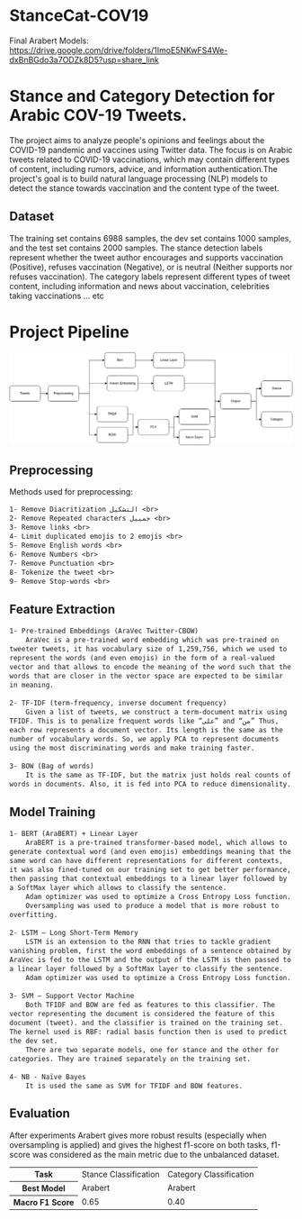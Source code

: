 # StanceCat-COV19

Final Arabert Models:
https://drive.google.com/drive/folders/1ImoE5NKwFS4We-dxBnBGdo3a7ODZk8D5?usp=share_link

# Stance and Category Detection for Arabic COV-19 Tweets.

The project aims to analyze people's opinions and feelings about the COVID-19 pandemic and vaccines using Twitter data. 
The focus is on Arabic tweets related to COVID-19 vaccinations, which may contain different types of content, including rumors, advice, and information authentication.The project's goal is to build natural language processing (NLP) models to detect the stance towards vaccination and the content type of the tweet.

## Dataset
The training set contains 6988 samples, the dev set contains 1000 samples, and the test set contains 2000 samples. The stance detection labels represent whether the tweet author encourages and supports vaccination (Positive), refuses vaccination (Negative), or is neutral (Neither supports nor refuses vaccination). The category labels represent different types of tweet content, including information and news about vaccination, celebrities taking vaccinations ... etc

# Project Pipeline 
![](Images/Picture1.png)

## Preprocessing

Methods used for preprocessing: 

    1- Remove Diacritization التشكيل <br>
    2- Remove Repeated characters جمييل <br>
    3- Remove links <br>
    4- Limit duplicated emojis to 2 emojis <br>
    5- Remove English words <br>
    6- Remove Numbers <br>
    7- Remove Punctuation <br>
    8- Tokenize the tweet <br>
    9- Remove Stop-words <br>

## Feature Extraction

    1- Pre-trained Embeddings (AraVec Twitter-CBOW) 
        AraVec is a pre-trained word embedding which was pre-trained on tweeter tweets, it has vocabulary size of 1,259,756, which we used to represent the words (and even emojis) in the form of a real-valued vector and that allows to encode the meaning of the word such that the words that are closer in the vector space are expected to be similar in meaning. 

    2- TF-IDF (term-frequency, inverse document frequency)
        Given a list of tweets, we construct a term-document matrix using TFIDF. This is to penalize frequent words like “على” and “من” Thus, each row represents a document vector. Its length is the same as the number of vocabulary words. So, we apply PCA to represent documents using the most discriminating words and make training faster. 

    3- BOW (Bag of words)
        It is the same as TF-IDF, but the matrix just holds real counts of words in documents. Also, it is fed into PCA to reduce dimensionality. 

## Model Training 

    1- BERT (AraBERT) + Linear Layer 
        AraBERT is a pre-trained transformer-based model, which allows to generate contextual word (and even emojis) embeddings meaning that the same word can have different representations for different contexts, it was also fined-tuned on our training set to get better performance, then passing that contextual embeddings to a linear layer followed by a SoftMax layer which allows to classify the sentence. 
        Adam optimizer was used to optimize a Cross Entropy Loss function. 
        Oversampling was used to produce a model that is more robust to overfitting. 

    2- LSTM – Long Short-Term Memory 
        LSTM is an extension to the RNN that tries to tackle gradient vanishing problem, first the word embeddings of a sentence obtained by AraVec is fed to the LSTM and the output of the LSTM is then passed to a linear layer followed by a SoftMax layer to classify the sentence. 
        Adam optimizer was used to optimize a Cross Entropy Loss function. 

    3- SVM – Support Vector Machine 
        Both TFIDF and BOW are fed as features to this classifier. The vector representing the document is considered the feature of this document (tweet). and the classifier is trained on the training set. The kernel used is RBF: radial basis function then is used to predict the dev set. 
        There are two separate models, one for stance and the other for categories. They are trained separately on the training set.   
    
    4- NB - Naïve Bayes 
        It is used the same as SVM for TFIDF and BOW features. 

## Evaluation

After experiments Arabert gives more robust results (especially when oversampling is applied) and gives the highest f1-score on both tasks, f1-score was considered as the main metric due to the unbalanced dataset. 

<table>
<tr>
<th>Task</th>
<td>
Stance Classification 
</td>
<td>
Category Classification
</td>
</tr>

<tr>
<th>
Best Model
</th>
<td>
Arabert
</td>
<td>
Arabert
</td>
</tr>

<tr>
<th>
Macro F1 Score
</th>
<td>
0.65
</td>
<td>
0.40
</td>
</tr>
</table>

